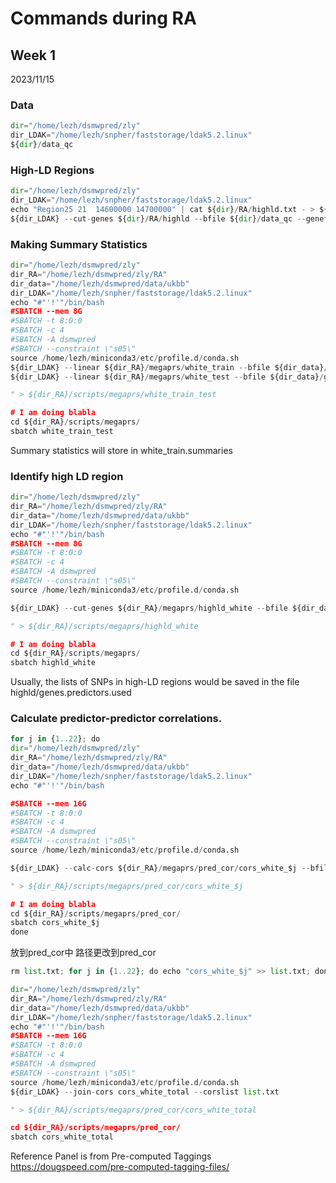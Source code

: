 # Commands during RA
## Week 1
2023/11/15   

### Data
```python
dir="/home/lezh/dsmwpred/zly"
dir_LDAK="/home/lezh/snpher/faststorage/ldak5.2.linux"
${dir}/data_qc
```  

### High-LD Regions
```python
dir="/home/lezh/dsmwpred/zly"
dir_LDAK="/home/lezh/snpher/faststorage/ldak5.2.linux"
echo "Region25 21  14600000 14700000" | cat ${dir}/RA/highld.txt - > ${dir}/RA/highld.fake
${dir_LDAK} --cut-genes ${dir}/RA/highld --bfile ${dir}/data_qc --genefile ${dir}/RA/highld.fake
```  

### Making Summary Statistics
```python
dir="/home/lezh/dsmwpred/zly"
dir_RA="/home/lezh/dsmwpred/zly/RA"
dir_data="/home/lezh/dsmwpred/data/ukbb"
dir_LDAK="/home/lezh/snpher/faststorage/ldak5.2.linux"
echo "#"'!'"/bin/bash
#SBATCH --mem 8G
#SBATCH -t 8:0:0
#SBATCH -c 4
#SBATCH -A dsmwpred
#SBATCH --constraint \"s05\"
source /home/lezh/miniconda3/etc/profile.d/conda.sh
${dir_LDAK} --linear ${dir_RA}/megaprs/white_train --bfile ${dir_data}/geno --pheno ${dir_data}/height.train
${dir_LDAK} --linear ${dir_RA}/megaprs/white_test --bfile ${dir_data}/geno --pheno ${dir_data}/height.train

" > ${dir_RA}/scripts/megaprs/white_train_test

# I am doing blabla
cd ${dir_RA}/scripts/megaprs/
sbatch white_train_test
``` 

Summary statistics will store in white_train.summaries

### Identify high LD region
```python
dir="/home/lezh/dsmwpred/zly"
dir_RA="/home/lezh/dsmwpred/zly/RA"
dir_data="/home/lezh/dsmwpred/data/ukbb"
dir_LDAK="/home/lezh/snpher/faststorage/ldak5.2.linux"
echo "#"'!'"/bin/bash
#SBATCH --mem 8G
#SBATCH -t 8:0:0
#SBATCH -c 4
#SBATCH -A dsmwpred
#SBATCH --constraint \"s05\"
source /home/lezh/miniconda3/etc/profile.d/conda.sh

${dir_LDAK} --cut-genes ${dir_RA}/megaprs/highld_white --bfile ${dir_data}/geno --genefile ${dir_RA}/data/highld.txt

" > ${dir_RA}/scripts/megaprs/highld_white

# I am doing blabla
cd ${dir_RA}/scripts/megaprs/
sbatch highld_white
``` 

Usually, the lists of SNPs in high-LD regions would be saved in the file highld/genes.predictors.used   

### Calculate predictor-predictor correlations.
```python
for j in {1..22}; do
dir="/home/lezh/dsmwpred/zly"
dir_RA="/home/lezh/dsmwpred/zly/RA"
dir_data="/home/lezh/dsmwpred/data/ukbb"
dir_LDAK="/home/lezh/snpher/faststorage/ldak5.2.linux"
echo "#"'!'"/bin/bash

#SBATCH --mem 16G
#SBATCH -t 8:0:0
#SBATCH -c 4
#SBATCH -A dsmwpred
#SBATCH --constraint \"s05\"
source /home/lezh/miniconda3/etc/profile.d/conda.sh

${dir_LDAK} --calc-cors ${dir_RA}/megaprs/pred_cor/cors_white_$j --bfile ${dir_data}/geno --window-cm 3 --chr $j

" > ${dir_RA}/scripts/megaprs/pred_cor/cors_white_$j

# I am doing blabla
cd ${dir_RA}/scripts/megaprs/pred_cor/
sbatch cors_white_$j
done
``` 
放到pred_cor中
路径更改到pred_cor


```python
rm list.txt; for j in {1..22}; do echo "cors_white_$j" >> list.txt; done
```

```python
dir="/home/lezh/dsmwpred/zly"
dir_RA="/home/lezh/dsmwpred/zly/RA"
dir_data="/home/lezh/dsmwpred/data/ukbb"
dir_LDAK="/home/lezh/snpher/faststorage/ldak5.2.linux"
echo "#"'!'"/bin/bash
#SBATCH --mem 16G
#SBATCH -t 8:0:0
#SBATCH -c 4
#SBATCH -A dsmwpred
#SBATCH --constraint \"s05\"
source /home/lezh/miniconda3/etc/profile.d/conda.sh
${dir_LDAK} --join-cors cors_white_total --corslist list.txt

" > ${dir_RA}/scripts/megaprs/pred_cor/cors_white_total

cd ${dir_RA}/scripts/megaprs/pred_cor/
sbatch cors_white_total
``` 

Reference Panel is from Pre-computed Taggings https://dougspeed.com/pre-computed-tagging-files/   
